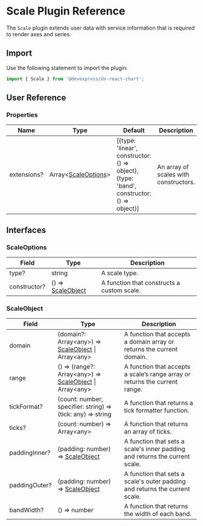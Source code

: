 # Scale Plugin Reference

The `Scale` plugin extends user data with service information that is required to render axes and series.

## Import

Use the following statement to import the plugin:

```js
import { Scale } from '@devexpress/dx-react-chart';
```

## User Reference

### Properties

Name | Type | Default | Description
-----|------|---------|------------
extensions? | Array&lt;[ScaleOptions](#scaleoptions)&gt; | [{type: 'linear', constructor: () => object}, {type: 'band', constructor: () => object}] | An array of scales with constructors.

## Interfaces

### ScaleOptions

Field | Type | Description
------|------|------------
type? | string | A scale type.
constructor? | () => [ScaleObject](#scaleobject) | A function that constructs a custom scale.

### ScaleObject

Field | Type | Description
------|------|------------
domain | (domain?: Array&lt;any&gt;) => [ScaleObject](#scaleobject) &#124; Array&lt;any&gt; | A function that accepts a domain array or returns the current domain.
range | () => (range?: Array&lt;any&gt;) => [ScaleObject](#scaleobject) &#124; Array&lt;any&gt; | A function that accepts a scale’s range array or returns the current range.
tickFormat? | (count: number, specifier: string) => (tick: any) => string | A function that returns a tick formatter function.
ticks? | (count: number) => Array&lt;any&gt; | A function that returns an array of ticks.
paddingInner? | (padding: number) => [ScaleObject](#scaleobject) | A function that sets a scale's inner padding and returns the current scale.
paddingOuter? | (padding: number) => [ScaleObject](#scaleobject) | A function that sets a scale's outer padding and returns the current scale.
bandWidth? | () => number | A function that returns the width of each band.
